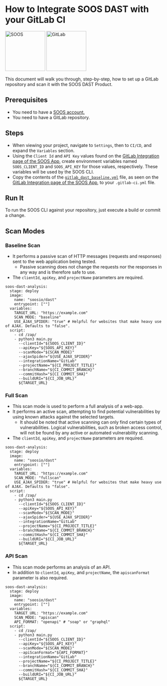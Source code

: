 # How to Integrate SOOS DAST with your GitLab CI
<div>
<img src="../assets/img/SOOS-Icon.png" alt="SOOS" width="128" height="128">
<img src="../assets/img/gitlab.png" alt="GitLab" width="128" height="128">
</div>

This document will walk you through, step-by-step, how to set up a GitLab repository and scan it with the SOOS DAST Product.

## Prerequisites
- You need to have a [SOOS account.](https://app.soos.io/register)
- You need to have a GitLab repository.

## Steps
* When viewing your project, navigate to `Settings`, then to `CI/CD`, and expand the `Variables` section.
* Using the `Client Id` and `API Key` values found on the [GitLab Integration page of the SOOS App](https://app.soos.io/integrate/sca?id=gitlab), create environment variables named `SOOS_CLIENT_ID` and `SOOS_API_KEY` for those values, respectively. These variables will be used by the SOOS CLI.
* Copy the contents of the [`gitlab_dast_baseline.yml`](https://gist.github.com/soostech/7b74eb66cc1bde6cc4506eb67538fc14) file, as seen on the [GitLab Integration page of the SOOS App](https://app.soos.io/integrate/dast?id=gitlab), to your `.gitlab-ci.yml` file.

## Run It
To run the SOOS CLI against your repository, just execute a build or commit a change.

## Scan Modes
### **Baseline Scan**
* It performs a passive scan of HTTP messages (requests and responses) sent to the web application being tested. 
    * Passive scanning does not change the requests nor the responses in any way and is therefore safe to use.
* The `clientId`, `apiKey`, and `projectName` parameters are required.

```
soos-dast-analysis:
  stage: deploy
  image:
    name: "soosio/dast"
    entrypoint: [""]
  variables:
    TARGET_URL: "https://example.com"
    SCAN_MODE: "baseline"
    USE_AJAX_SPIDER: "true" # Helpful for websites that make heavy use of AJAX. Defaults to "false".
  script:
    - cd /zap/
    - python3 main.py
      --clientId="${SOOS_CLIENT_ID}"
      --apiKey="${SOOS_API_KEY}"
      --scanMode="${SCAN_MODE}"
      --ajaxSpider="${USE_AJAX_SPIDER}"
      --integrationName="GitLab"
      --projectName="${CI_PROJECT_TITLE}"
      --branchName="${CI_COMMIT_BRANCH}"
      --commitHash="${CI_COMMIT_SHA}"
      --buildURI="${CI_JOB_URL}"
      ${TARGET_URL}
```

### **Full Scan**
* This scan mode is used to perform a full analysis of a web-app. 
* It performs an active scan, attempting to find potential vulnerabilities by using known attacks against the selected targets. 
    * It should be noted that active scanning can only find certain types of vulnerabilities. Logical vulnerabilities, such as broken access control, will not be found by any active or automated vulnerability scanning.
* The `clientId`, `apiKey`, and `projectName` parameters are required.

```
soos-dast-analysis:
  stage: deploy
  image:
    name: "soosio/dast"
    entrypoint: [""]
  variables:
    TARGET_URL: "https://example.com"
    SCAN_MODE: "fullscan"
    USE_AJAX_SPIDER: "true" # Helpful for websites that make heavy use of AJAX. Defaults to "false".
  script:
    - cd /zap/
    - python3 main.py
      --clientId="${SOOS_CLIENT_ID}"
      --apiKey="${SOOS_API_KEY}"
      --scanMode="${SCAN_MODE}"
      --ajaxSpider="${USE_AJAX_SPIDER}"
      --integrationName="GitLab"
      --projectName="${CI_PROJECT_TITLE}"
      --branchName="${CI_COMMIT_BRANCH}"
      --commitHash="${CI_COMMIT_SHA}"
      --buildURI="${CI_JOB_URL}"
      ${TARGET_URL}
```

### **API Scan**
* This scan mode performs an analysis of an API.
* In addition to `clientId`, `apiKey`, and `projectName`, the `apiscanFormat` parameter is also required.

```
soos-dast-analysis:
  stage: deploy
  image:
    name: "soosio/dast"
    entrypoint: [""]
  variables:
    TARGET_URL: "https://example.com"
    SCAN_MODE: "apiscan"
    API_FORMAT: "openapi" # "soap" or "graphql"
  script:
    - cd /zap/
    - python3 main.py
      --clientId="${SOOS_CLIENT_ID}"
      --apiKey="${SOOS_API_KEY}"
      --scanMode="${SCAN_MODE}"
      --apiScanFormat="${API_FORMAT}"
      --integrationName="GitLab"
      --projectName="${CI_PROJECT_TITLE}"
      --branchName="${CI_COMMIT_BRANCH}"
      --commitHash="${CI_COMMIT_SHA}"
      --buildURI="${CI_JOB_URL}"
      ${TARGET_URL}
```

